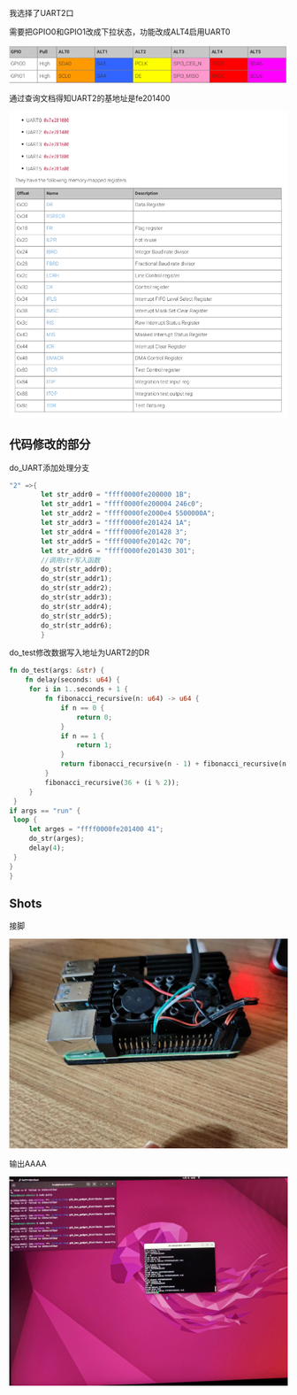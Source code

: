 我选择了UART2口



需要把GPIO0和GPIO1改成下拉状态，功能改成ALT4启用UART0

![image-20231115170435495](assets/image-20231115170435495.png)



通过查询文档得知UART2的基地址是fe201400

![image-20231115170715743](assets/image-20231115170715743.png)



## 代码修改的部分

do_UART添加处理分支

```rust
"2" =>{
        let str_addr0 = "ffff0000fe200000 1B";
        let str_addr1 = "ffff0000fe200004 246c0";
        let str_addr2 = "ffff0000fe2000e4 5500000A";
        let str_addr3 = "ffff0000fe201424 1A";
        let str_addr4 = "ffff0000fe201428 3";
        let str_addr5 = "ffff0000fe20142c 70";
        let str_addr6 = "ffff0000fe201430 301";
        //调用str写入函数
        do_str(str_addr0);
        do_str(str_addr1);
        do_str(str_addr2);
        do_str(str_addr3);
        do_str(str_addr4);
        do_str(str_addr5);
        do_str(str_addr6);
        }
```

do_test修改数据写入地址为UART2的DR

```rust
fn do_test(args: &str) {
    fn delay(seconds: u64) {
     for i in 1..seconds + 1 {
         fn fibonacci_recursive(n: u64) -> u64 {
             if n == 0 {
                 return 0;
             }
             if n == 1 {
                 return 1;
             }
             return fibonacci_recursive(n - 1) + fibonacci_recursive(n - 2);
         }
         fibonacci_recursive(36 + (i % 2));
     }
 }
if args == "run" {
 loop {
     let arges = "ffff0000fe201400 41";
     do_str(arges);
     delay(4);
 }
}
}
```





## Shots

接脚

![_cgi-bin_mmwebwx-bin_webwxgetmsgimg__&MsgID=2202045804415609006&skey=@crypt_15f47f39_834a61c2e1f7d90aa0cbd2c49583be85&mmweb_appid=wx_webfilehelper](assets/_cgi-bin_mmwebwx-bin_webwxgetmsgimg__&MsgID=2202045804415609006&skey=@crypt_15f47f39_834a61c2e1f7d90aa0cbd2c49583be85&mmweb_appid=wx_webfilehelper-1700039376766-4-1700039377873-6-1700039378659-8.jpeg)

输出AAAA

![_cgi-bin_mmwebwx-bin_webwxgetmsgimg__&MsgID=2961193792835085877&skey=@crypt_15f47f39_834a61c2e1f7d90aa0cbd2c49583be85&mmweb_appid=wx_webfilehelper](assets/_cgi-bin_mmwebwx-bin_webwxgetmsgimg__&MsgID=2961193792835085877&skey=@crypt_15f47f39_834a61c2e1f7d90aa0cbd2c49583be85&mmweb_appid=wx_webfilehelper-1700039392405-11.jpeg)



